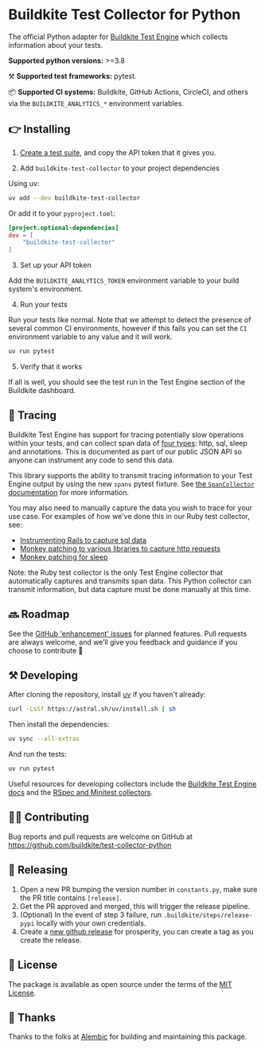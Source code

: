 # Buildkite Test Collector for Python

The official Python adapter for [Buildkite Test Engine](https://buildkite.com/platform/test-engine/) which collects information about your tests.

**Supported python versions:** >=3.8

⚒ **Supported test frameworks:** pytest.

📦 **Supported CI systems:** Buildkite, GitHub Actions, CircleCI, and others via the `BUILDKITE_ANALYTICS_*` environment variables.


## 👉 Installing

1. [Create a test suite](https://buildkite.com/docs/test-engine), and copy the API token that it gives you.

2. Add `buildkite-test-collector` to your project dependencies

Using uv:
```sh
uv add --dev buildkite-test-collector
```

Or add it to your `pyproject.toml`:
```toml
[project.optional-dependencies]
dev = [
    "buildkite-test-collector"
]
```

3. Set up your API token

Add the `BUILDKITE_ANALYTICS_TOKEN` environment variable to your build system's environment.

4. Run your tests

Run your tests like normal. Note that we attempt to detect the presence of several common CI environments, however if this fails you can set the `CI` environment variable to any value and it will work.

```sh
uv run pytest
```

5. Verify that it works

If all is well, you should see the test run in the Test Engine section of the Buildkite dashboard.

## 🎢 Tracing

Buildkite Test Engine has support for tracing potentially slow operations within your tests, and can collect span data of [four types](https://buildkite.com/docs/test-engine/importing-json#json-test-results-data-reference-span-objects): http, sql, sleep and annotations. This is documented as part of our public JSON API so anyone can instrument any code to send this data.

This library supports the ability to transmit tracing information to your Test Engine output by using the new `spans` pytest fixture.  See [the `SpanCollector` documentation](https://github.com/buildkite/test-collector-python/blob/main/src/buildkite_test_collector/pytest_plugin/span_collector.py) for more information.

You may also need to manually capture the data you wish to trace for your use case. For examples of how we've done this in our Ruby test collector, see:
- [Instrumenting Rails to capture sql data](https://github.com/buildkite/test-collector-ruby/blob/9ac2b465cad647790d89b501a1754b06e47d5997/lib/buildkite/test_collector.rb#L107)
- [Monkey patching to various libraries to capture http requests](https://github.com/buildkite/test-collector-ruby/blob/9ac2b465cad647790d89b501a1754b06e47d5997/lib/buildkite/test_collector/network.rb#L58)
- [Monkey patching for sleep](https://github.com/buildkite/test-collector-ruby/blob/9ac2b465cad647790d89b501a1754b06e47d5997/lib/buildkite/test_collector/object.rb#L20)

Note: the Ruby test collector is the only Test Engine collector that automatically captures and transmits span data. This Python collector can transmit information, but data capture must be done manually at this time.

## 🔜 Roadmap

See the [GitHub 'enhancement' issues](https://github.com/buildkite/test-collector-python/issues?q=is%3Aissue+is%3Aopen+label%3Aenhancement) for planned features. Pull requests are always welcome, and we’ll give you feedback and guidance if you choose to contribute 💚

## ⚒ Developing

After cloning the repository, install [uv](https://docs.astral.sh/uv/) if you haven't already:

```bash
curl -LsSf https://astral.sh/uv/install.sh | sh
```

Then install the dependencies:

```bash
uv sync --all-extras
```

And run the tests:

```bash
uv run pytest
```

Useful resources for developing collectors include the [Buildkite Test Engine docs](https://buildkite.com/docs/test-engine) and the [RSpec and Minitest collectors](https://github.com/buildkite/test-collector-ruby).

## 👩‍💻 Contributing

Bug reports and pull requests are welcome on GitHub at https://github.com/buildkite/test-collector-python

## 🚀 Releasing

1. Open a new PR bumping the version number in `constants.py`, make sure the PR title contains `[release]`.
2. Get the PR approved and merged, this will trigger the release pipeline.
3. (Optional) In the event of step 3 failure, run `.buildkite/steps/release-pypi` locally with your own credentials.
4. Create a [new github release](https://github.com/buildkite/test-collector-python/releases) for prosperity, you can create a tag as you create the release.

## 📜 License

The package is available as open source under the terms of the [MIT License](https://opensource.org/licenses/MIT).

## 🤙 Thanks

Thanks to the folks at [Alembic](https://alembic.com.au/) for building and maintaining this package.
